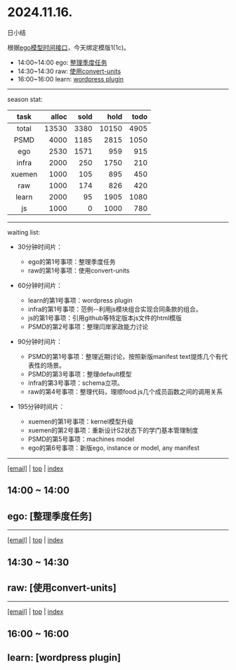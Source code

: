 # 2024.11.16.
日小结

<a id="top"></a>
根据[ego模型时间接口](https://gitee.com/hyg/blog/blob/master/timeflow.md)，今天绑定模版1(1c)。

<a id="index"></a>
- 14:00~14:00	ego: [整理季度任务](#20241116140000)
- 14:30~14:30	raw: [使用convert-units](#20241116143000)
- 16:00~16:00	learn: [wordpress plugin](#20241116160000)

---
season stat:

| task | alloc | sold | hold | todo |
| :---: | ---: | ---: | ---: | ---: |
| total | 13530 | 3380 | 10150 | 4905 |
| PSMD | 4000 | 1185 | 2815 | 1050 |
| ego | 2530 | 1571 | 959 | 915 |
| infra | 2000 | 250 | 1750 | 210 |
| xuemen | 1000 | 105 | 895 | 450 |
| raw | 1000 | 174 | 826 | 420 |
| learn | 2000 | 95 | 1905 | 1080 |
| js | 1000 | 0 | 1000 | 780 |

---
waiting list:


- 30分钟时间片：
  - ego的第1号事项：整理季度任务
  - raw的第1号事项：使用convert-units

- 60分钟时间片：
  - learn的第1号事项：wordpress plugin
  - infra的第1号事项：范例--利用js模块组合实现合同条款的组合。
  - js的第1号事项：引用github等特定版本js文件的html模版
  - PSMD的第2号事项：整理闫岸家政能力讨论

- 90分钟时间片：
  - PSMD的第1号事项：整理近期讨论，按照新版manifest text提炼几个有代表性的场景。
  - PSMD的第3号事项：整理default模型
  - infra的第3号事项：schema立项。
  - raw的第4号事项：整理代码，理顺food.js几个成员函数之间的调用关系

- 195分钟时间片：
  - xuemen的第1号事项：kernel模型升级
  - xuemen的第2号事项：重新设计S2状态下的学门基本管理制度
  - PSMD的第5号事项：machines model
  - ego的第6号事项：新版ego, instance or model, any manifest

---
<a href="mailto:huangyg@mars22.com?subject=关于2024.11.16.[整理季度任务]任务&body=日期: 2024.11.16.%0D%0A序号: 6%0D%0A手稿:../../draft/2024/11/20241116.01.md%0D%0A---请勿修改邮件主题及以上内容 从下一行开始写您的想法---%0D%0A">[email]</a> | [top](#top) | [index](#index)
<a id="20241116140000"></a>
## 14:00 ~ 14:00
## ego: [整理季度任务]


---
<a href="mailto:huangyg@mars22.com?subject=关于2024.11.16.[使用convert-units]任务&body=日期: 2024.11.16.%0D%0A序号: 7%0D%0A手稿:../../draft/2024/11/20241116.02.md%0D%0A---请勿修改邮件主题及以上内容 从下一行开始写您的想法---%0D%0A">[email]</a> | [top](#top) | [index](#index)
<a id="20241116143000"></a>
## 14:30 ~ 14:30
## raw: [使用convert-units]


---
<a href="mailto:huangyg@mars22.com?subject=关于2024.11.16.[wordpress plugin]任务&body=日期: 2024.11.16.%0D%0A序号: 9%0D%0A手稿:../../draft/2024/11/20241116.03.md%0D%0A---请勿修改邮件主题及以上内容 从下一行开始写您的想法---%0D%0A">[email]</a> | [top](#top) | [index](#index)
<a id="20241116160000"></a>
## 16:00 ~ 16:00
## learn: [wordpress plugin]

